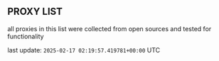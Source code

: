 ## PROXY LIST

all proxies in this list were collected from open sources and tested for functionality

last update: `2025-02-17 02:19:57.419781+00:00` UTC